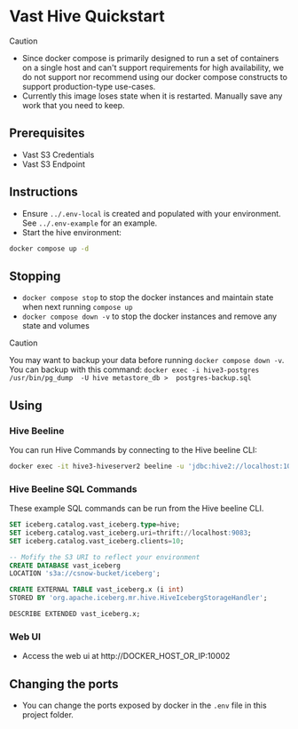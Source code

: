 # Vast Hive Quickstart


> [!CAUTION]
> - Since docker compose is primarily designed to run a set of containers on a single host and can't support requirements for high availability, we do not support nor recommend using our docker compose constructs to support production-type use-cases.
> - Currently this image loses state when it is restarted.  Manually save any work that you need to keep.


## Prerequisites

- Vast S3 Credentials
- Vast S3 Endpoint

## Instructions

- Ensure `../.env-local` is created and populated with your environment.  See `../.env-example` for an example.
- Start the hive environment:

```bash
docker compose up -d
```

## Stopping

- `docker compose stop` to stop the docker instances and maintain state when next running `compose up`
- `docker compose down -v` to stop the docker instances and remove any state and volumes

> [!CAUTION]
> You may want to backup your data before running `docker compose down -v`.  You can backup with this command:
> `docker exec -i hive3-postgres /usr/bin/pg_dump  -U hive metastore_db >  postgres-backup.sql`

## Using

### Hive Beeline

You can run Hive Commands by connecting to the Hive beeline CLI:

```bash
docker exec -it hive3-hiveserver2 beeline -u 'jdbc:hive2://localhost:10000/'
```

### Hive Beeline SQL Commands

These example SQL commands can be run from the Hive beeline CLI.

```sql
SET iceberg.catalog.vast_iceberg.type=hive;
SET iceberg.catalog.vast_iceberg.uri=thrift://localhost:9083;
SET iceberg.catalog.vast_iceberg.clients=10;

-- Mofify the S3 URI to reflect your environment
CREATE DATABASE vast_iceberg
LOCATION 's3a://csnow-bucket/iceberg';

CREATE EXTERNAL TABLE vast_iceberg.x (i int)
STORED BY 'org.apache.iceberg.mr.hive.HiveIcebergStorageHandler';

DESCRIBE EXTENDED vast_iceberg.x;
```

### Web UI

- Access the web ui at http://DOCKER_HOST_OR_IP:10002

## Changing the ports

- You can change the ports exposed by docker in the `.env` file in this project folder.
